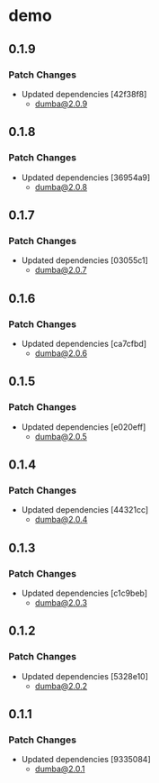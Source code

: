 # demo

## 0.1.9

### Patch Changes

- Updated dependencies [42f38f8]
  - dumba@2.0.9

## 0.1.8

### Patch Changes

- Updated dependencies [36954a9]
  - dumba@2.0.8

## 0.1.7

### Patch Changes

- Updated dependencies [03055c1]
  - dumba@2.0.7

## 0.1.6

### Patch Changes

- Updated dependencies [ca7cfbd]
  - dumba@2.0.6

## 0.1.5

### Patch Changes

- Updated dependencies [e020eff]
  - dumba@2.0.5

## 0.1.4

### Patch Changes

- Updated dependencies [44321cc]
  - dumba@2.0.4

## 0.1.3

### Patch Changes

- Updated dependencies [c1c9beb]
  - dumba@2.0.3

## 0.1.2

### Patch Changes

- Updated dependencies [5328e10]
  - dumba@2.0.2

## 0.1.1

### Patch Changes

- Updated dependencies [9335084]
  - dumba@2.0.1
